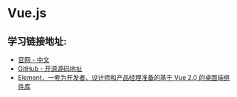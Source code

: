 # Vue.js

## 学习链接地址:
* [官网 - 中文](https://cn.vuejs.org/)
* [GitHub - 开源源码地址](https://github.com/vuejs/vue)
* [Element，一套为开发者、设计师和产品经理准备的基于 Vue 2.0 的桌面端组件库](https://element.eleme.cn/#/zh-CN)
